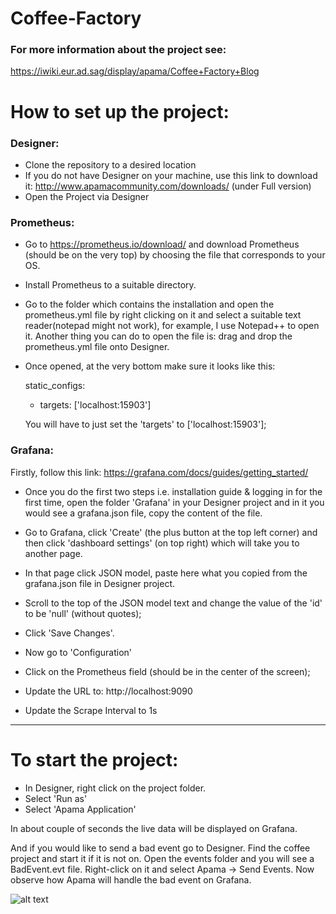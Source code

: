 # Coffee-Factory

### For more information about the project see:
https://iwiki.eur.ad.sag/display/apama/Coffee+Factory+Blog



# How to set up the project:



###  Designer: 

- Clone the repository to a desired location
- If you do not have Designer on your machine, use this link to download it: 
  http://www.apamacommunity.com/downloads/ (under Full version)
- Open the Project via Designer



### Prometheus:

- Go to https://prometheus.io/download/ and download Prometheus (should be on the very top) by choosing the file that corresponds to your OS.
- Install Prometheus to a suitable directory.
- Go to the folder which contains the installation and open the prometheus.yml file by right clicking on it and select a suitable text reader(notepad might not work), for example, I use Notepad++ to open it. Another thing you can do to open the file is: drag and drop the prometheus.yml file onto Designer.
- Once opened, at the very bottom make sure it looks like this:

    static_configs:
    - targets: ['localhost:15903']

  You will have to just set the 'targets' to ['localhost:15903'];



 
### Grafana:

Firstly, follow this link: https://grafana.com/docs/guides/getting_started/
- Once you do the first two steps i.e. installation guide & logging in for the first time,
open the folder 'Grafana' in your Designer project and in it you would see a grafana.json file, copy the content of the file.
- Go to Grafana, click 'Create' (the plus button at the top left corner) and then click 'dashboard settings' (on top right) which will take you to another page.
- In that page click JSON model, paste here what you copied from the grafana.json file in Designer project.
- Scroll to the top of the JSON model text and change the value of the 'id' to be 'null' (without quotes);
- Click 'Save Changes'.

- Now go to 'Configuration'
- Click on the Prometheus field (should be in the center of the screen);
- Update the URL to: http://localhost:9090
- Update the Scrape Interval to 1s


-   -   -   -   -   -   -   -   -   -   -   -   -   -   -   -   -   -   -   -   -   -   -   -   -


# To start the project:
- In Designer, right click on the project folder.
- Select 'Run as'
- Select 'Apama Application'

In about couple of seconds the live data will be displayed on Grafana.

And if you would like to send a bad event go to Designer. Find the coffee project and start it if it is not on. Open the events folder and you will see a BadEvent.evt file. Right-click on it and select Apama -> Send Events. Now observe how Apama will handle the bad event on Grafana.

![alt text](https://github.com/POBnH4/Coffee-Factory/blob/master/BlogFinal.png)




